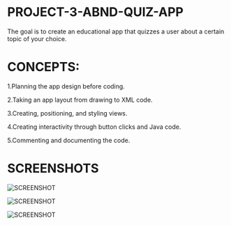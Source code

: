 # PROJECT-3-ABND-QUIZ-APP
The goal is to create an educational app that quizzes a user about a certain topic of your choice.

# CONCEPTS:
1.Planning the app design before coding.

2.Taking an app layout from drawing to XML code.

3.Creating, positioning, and styling views.

4.Creating interactivity through button clicks and Java code.

5.Commenting and documenting the code.

# SCREENSHOTS
![SCREENSHOT](https://user-images.githubusercontent.com/27724580/27986589-ce5afe62-63b5-11e7-935c-49cd082fe0b8.png)

![SCREENSHOT](https://user-images.githubusercontent.com/27724580/27986590-ce5fb966-63b5-11e7-833a-3d90b5b22f0c.png)

![SCREENSHOT](https://user-images.githubusercontent.com/27724580/27986591-ce687cc2-63b5-11e7-866c-d332662d713f.png)

